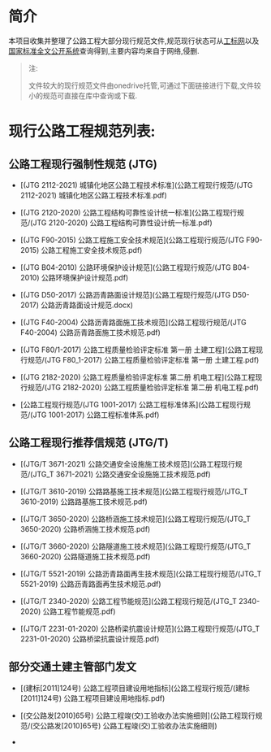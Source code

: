 # 简介

本项目收集并整理了公路工程大部分现行规范文件,规范现行状态可从[工标网](http://www.csres.com/)以及[国家标准全文公开系统](http://openstd.samr.gov.cn/bzgk/gb/index)查询得到,主要内容均来自于网络,侵删.

> 注:
> 
> 文件较大的现行规范文件由onedrive托管,可通过下面链接进行下载,文件较小的规范可直接在库中查询或下载.

# 现行公路工程规范列表:

## 公路工程现行强制性规范 (JTG)

- [(JTG 2112-2021) 城镇化地区公路工程技术标准](公路工程现行规范/(JTG 2112-2021) 城镇化地区公路工程技术标准.pdf)

- [(JTG 2120-2020) 公路工程结构可靠性设计统一标准](公路工程现行规范/(JTG 2120-2020) 公路工程结构可靠性设计统一标准.pdf)

- [(JTG F90-2015) 公路工程施工安全技术规范](公路工程现行规范/(JTG F90-2015) 公路工程施工安全技术规范.pdf)

- [(JTG B04-2010) 公路环境保护设计规范](公路工程现行规范/(JTG B04-2010) 公路环境保护设计规范.pdf)

- [(JTG D50-2017) 公路沥青路面设计规范](公路工程现行规范/(JTG D50-2017) 公路沥青路面设计规范.docx)

- [(JTG F40-2004) 公路沥青路面施工技术规范](公路工程现行规范/(JTG F40-2004) 公路沥青路面施工技术规范.pdf)

- [(JTG F80/1-2017) 公路工程质量检验评定标准 第一册 土建工程](公路工程现行规范/(JTG F80_1-2017) 公路工程质量检验评定标准 第一册 土建工程.pdf)

- [(JTG 2182-2020) 公路工程质量检验评定标准 第二册 机电工程](公路工程现行规范/(JTG 2182-2020) 公路工程质量检验评定标准 第二册 机电工程.pdf)

- [公路工程现行规范/(JTG 1001-2017) 公路工程标准体系](公路工程现行规范/(JTG 1001-2017) 公路工程标准体系.pdf)

## 公路工程现行推荐信规范 (JTG/T)

- [(JTG/T 3671-2021) 公路交通安全设施施工技术规范](公路工程现行规范/(JTG_T 3671-2021) 公路交通安全设施施工技术规范.pdf)

- [(JTG/T 3610-2019) 公路路基施工技术规范](公路工程现行规范/(JTG_T 3610-2019) 公路路基施工技术规范.pdf)

- [(JTG/T 3650-2020) 公路桥涵施工技术规范](公路工程现行规范/(JTG_T 3650-2020) 公路桥涵施工技术规范.pdf)

- [(JTG/T 3660-2020) 公路隧道施工技术规范](公路工程现行规范/(JTG_T 3660-2020) 公路隧道施工技术规范.pdf)

- [(JTG/T 5521-2019) 公路沥青路面再生技术规范](公路工程现行规范/(JTG_T 5521-2019) 公路沥青路面再生技术规范.pdf)

- [(JTG/T 2340-2020) 公路工程节能规范](公路工程现行规范/(JTG_T 2340-2020) 公路工程节能规范.pdf)

- [(JTG/T 2231-01-2020) 公路桥梁抗震设计规范](公路工程现行规范/(JTG_T 2231-01-2020) 公路桥梁抗震设计规范.pdf)

## 部分交通土建主管部门发文

- [(建标[2011]124号) 公路工程项目建设用地指标](公路工程现行规范/(建标[2011]124号) 公路工程项目建设用地指标.pdf)

- [(交公路发[2010]65号) 公路工程竣(交)工验收办法实施细则](公路工程现行规范/(交公路发[2010]65号) 公路工程竣(交)工验收办法实施细则)

- [](公路工程现行规范/)